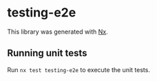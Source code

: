 # testing-e2e

This library was generated with [Nx](https://nx.dev).

## Running unit tests

Run `nx test testing-e2e` to execute the unit tests.

